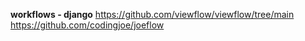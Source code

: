 **workflows - django**
https://github.com/viewflow/viewflow/tree/main
https://github.com/codingjoe/joeflow
